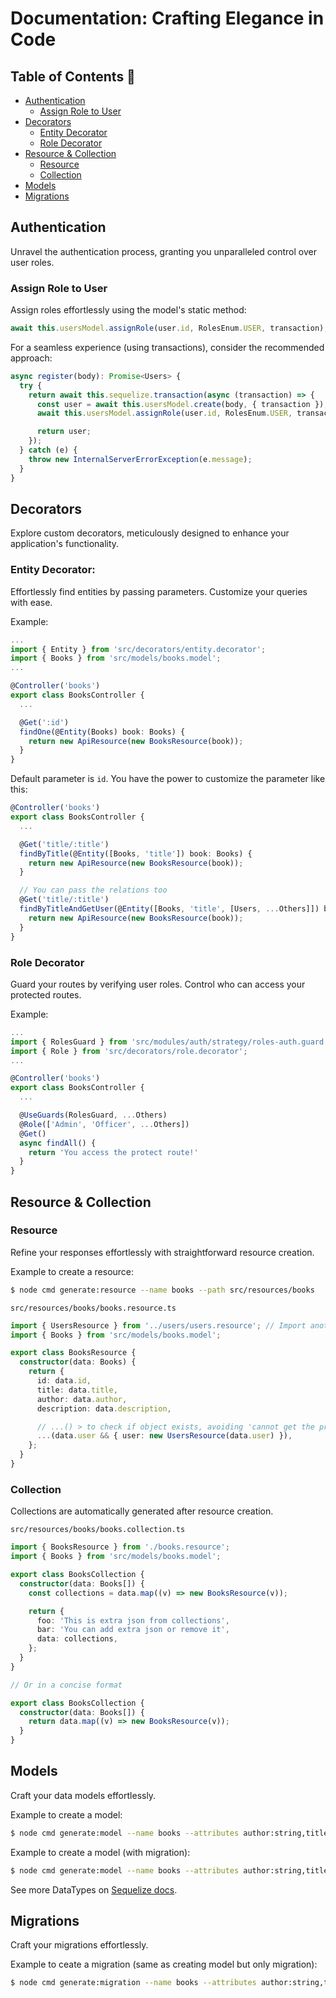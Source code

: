 # Documentation: Crafting Elegance in Code

## Table of Contents 📕

- [Authentication](#authentication)
  - [Assign Role to User](#assign-role-to-user)
- [Decorators](#decorators)
  - [Entity Decorator](#entity-decorator)
  - [Role Decorator](#role-decorator)
- [Resource & Collection](#resource--collection)
  - [Resource](#resource)
  - [Collection](#collection)
- [Models](#models)
- [Migrations](#migrations)

## **Authentication**

Unravel the authentication process, granting you unparalleled control over user roles.

### **Assign Role to User**

Assign roles effortlessly using the model's static method:

```typescript
await this.usersModel.assignRole(user.id, RolesEnum.USER, transaction);
```

For a seamless experience (using transactions), consider the recommended approach:

```typescript
async register(body): Promise<Users> {
  try {
    return await this.sequelize.transaction(async (transaction) => {
      const user = await this.usersModel.create(body, { transaction });
      await this.usersModel.assignRole(user.id, RolesEnum.USER, transaction);

      return user;
    });
  } catch (e) {
    throw new InternalServerErrorException(e.message);
  }
}
```

## **Decorators**

Explore custom decorators, meticulously designed to enhance your application's functionality.

### **Entity Decorator**:

Effortlessly find entities by passing parameters. Customize your queries with ease.

Example:

```typescript
...
import { Entity } from 'src/decorators/entity.decorator';
import { Books } from 'src/models/books.model';
...

@Controller('books')
export class BooksController {
  ...

  @Get(':id')
  findOne(@Entity(Books) book: Books) {
    return new ApiResource(new BooksResource(book));
  }
}
```

Default parameter is `id`. You have the power to customize the parameter like this:

```typescript
@Controller('books')
export class BooksController {
  ...

  @Get('title/:title')
  findByTitle(@Entity([Books, 'title']) book: Books) {
    return new ApiResource(new BooksResource(book));
  }

  // You can pass the relations too
  @Get('title/:title')
  findByTitleAndGetUser(@Entity([Books, 'title', [Users, ...Others]]) book: Books) {
    return new ApiResource(new BooksResource(book));
  }
}
```

### **Role Decorator**

Guard your routes by verifying user roles. Control who can access your protected routes.

Example:

```typescript
...
import { RolesGuard } from 'src/modules/auth/strategy/roles-auth.guard';
import { Role } from 'src/decorators/role.decorator';
...

@Controller('books')
export class BooksController {
  ...

  @UseGuards(RolesGuard, ...Others)
  @Role(['Admin', 'Officer', ...Others])
  @Get()
  async findAll() {
    return 'You access the protect route!'
  }
}

```

## **Resource & Collection**

### **Resource**

Refine your responses effortlessly with straightforward resource creation.

Example to create a resource:

```bash
$ node cmd generate:resource --name books --path src/resources/books
```

`src/resources/books/books.resource.ts`

```typescript
import { UsersResource } from '../users/users.resource'; // Import another resource
import { Books } from 'src/models/books.model';

export class BooksResource {
  constructor(data: Books) {
    return {
      id: data.id,
      title: data.title,
      author: data.author,
      description: data.description,

      // ...() > to check if object exists, avoiding 'cannot get the property' errors
      ...(data.user && { user: new UsersResource(data.user) }),
    };
  }
}
```

### **Collection**

Collections are automatically generated after resource creation.

`src/resources/books/books.collection.ts`

```typescript
import { BooksResource } from './books.resource';
import { Books } from 'src/models/books.model';

export class BooksCollection {
  constructor(data: Books[]) {
    const collections = data.map((v) => new BooksResource(v));

    return {
      foo: 'This is extra json from collections',
      bar: 'You can add extra json or remove it',
      data: collections,
    };
  }
}

// Or in a concise format

export class BooksCollection {
  constructor(data: Books[]) {
    return data.map((v) => new BooksResource(v));
  }
}
```

## **Models**

Craft your data models effortlessly.

Example to create a model:

```bash
$ node cmd generate:model --name books --attributes author:string,title:string,description:text,isActive:boolean
```

Example to create a model (with migration):

```bash
$ node cmd generate:model --name books --attributes author:string,title:string,description:text,isActive:boolean -m
```

See more DataTypes on [Sequelize docs](https://sequelize.org/docs/v6/core-concepts/model-basics/#data-types).

## **Migrations**

Craft your migrations effortlessly.

Example to ceate a migration (same as creating model but only migration):

```bash
$ node cmd generate:migration --name books --attributes author:string,title:string,description:text,isActive:boolean
```

